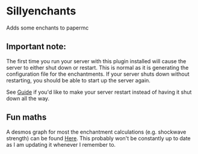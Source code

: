 # Sillyenchants
Adds some enchants to papermc

## Important note:

The first time you run your server with this plugin installed will cause the server to either shut down or restart.
This is normal as it is generating the configuration file for the enchantments. 
If your server shuts down without restarting, you should be able to start up the server again.

See [Guide](https://gist.github.com/Prof-Bloodstone/6367eb4016eaf9d1646a88772cdbbac5) if you'd like to make your server restart instead of having it shut down all the way.

## Fun maths
A desmos graph for most the enchantment calculations (e.g. shockwave strength) can be found [Here](https://www.desmos.com/calculator/j0dkngxew2). This probably won't be constantly up to date as I am updating it whenever I remember to.